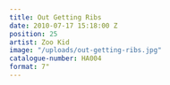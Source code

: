 ```yaml
---
title: Out Getting Ribs
date: 2010-07-17 15:18:00 Z
position: 25
artist: Zoo Kid
image: "/uploads/out-getting-ribs.jpg"
catalogue-number: HA004
format: 7"
---
```


